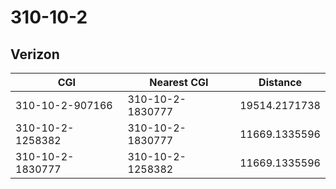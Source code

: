 # 310-10-2
## Verizon


| CGI | Nearest CGI | Distance |
|-----|-------------|----------|
| 310-10-2-907166 | 310-10-2-1830777 | 19514.2171738 |
| 310-10-2-1258382 | 310-10-2-1830777 | 11669.1335596 |
| 310-10-2-1830777 | 310-10-2-1258382 | 11669.1335596 |
